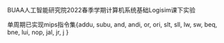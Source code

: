 BUAA人工智能研究院2022春季学期计算机系统基础Logisim课下实验



单周期已实现mips指令集{addu, subu, and, andi, or, ori, slt, sll, lw, sw, beq, bne, lui, nop, jal, jr, j }
